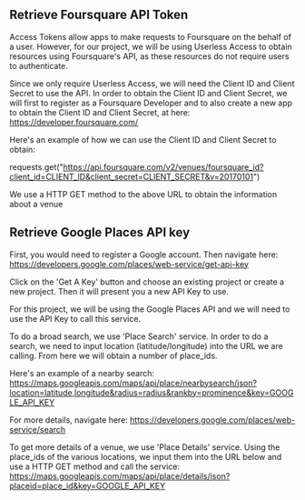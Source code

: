 ## Retrieve Foursquare API Token

Access Tokens allow apps to make requests to Foursquare on the behalf of a user. However, for our project, we will be using Userless Access to obtain resources using Foursquare's API, as these resources do not require users to authenticate.

Since we only require Userless Access, we will need the Client ID and Client Secret to use the API. In order to obtain the Client ID and Client Secret, we will first to register as a Foursquare Developer and to also create a new app to obtain the Client ID and Client Secret, at here: 
https://developer.foursquare.com/

Here's an example of how we can use the Client ID and Client Secret to obtain:

requests.get("https://api.foursquare.com/v2/venues/foursquare_id?client_id=CLIENT_ID&client_secret=CLIENT_SECRET&v=20170101")

We use a HTTP GET method to the above URL to obtain the information about a venue


## Retrieve Google Places API key

First, you would need to register a Google account. Then navigate here:
https://developers.google.com/places/web-service/get-api-key

Click on the 'Get A Key' button and choose an existing project or create a new project.
Then it will present you a new API Key to use.

For this project, we will be using the Google Places API and we will need to use the API Key to call this service.

To do a broad search, we use 'Place Search' service. In order to do a search, we need to input location (latitude/longitude) into the URL we are calling. From here we will obtain a number of place_ids. 

Here's an example of a nearby search:
https://maps.googleapis.com/maps/api/place/nearbysearch/json?location=latitude,longitude&radius=radius&rankby=prominence&key=GOOGLE_API_KEY

For more details, navigate here: https://developers.google.com/places/web-service/search

To get more details of a venue, we use 'Place Details' service. Using the place_ids of the various locations, we input them into the URL below and use a HTTP GET method and call the service:
https://maps.googleapis.com/maps/api/place/details/json?placeid=place_id&key=GOOGLE_API_KEY




